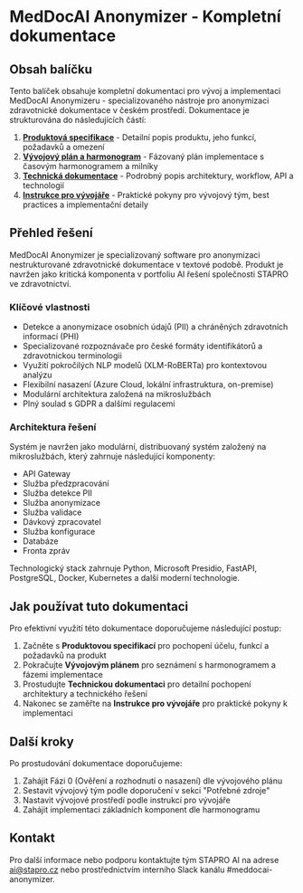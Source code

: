 # MedDocAI Anonymizer - Kompletní dokumentace

## Obsah balíčku

Tento balíček obsahuje kompletní dokumentaci pro vývoj a implementaci MedDocAI Anonymizeru - specializovaného nástroje pro anonymizaci zdravotnické dokumentace v českém prostředí. Dokumentace je strukturována do následujících částí:

1. **[Produktová specifikace](produktova_specifikace.md)** - Detailní popis produktu, jeho funkcí, požadavků a omezení
2. **[Vývojový plán a harmonogram](vyvojovy_plan.md)** - Fázovaný plán implementace s časovým harmonogramem a milníky
3. **[Technická dokumentace](technicka_dokumentace.md)** - Podrobný popis architektury, workflow, API a technologií
4. **[Instrukce pro vývojáře](instrukce_pro_vyvojare.md)** - Praktické pokyny pro vývojový tým, best practices a implementační detaily

## Přehled řešení

MedDocAI Anonymizer je specializovaný software pro anonymizaci nestrukturované zdravotnické dokumentace v textové podobě. Produkt je navržen jako kritická komponenta v portfoliu AI řešení společnosti STAPRO ve zdravotnictví.

### Klíčové vlastnosti

- Detekce a anonymizace osobních údajů (PII) a chráněných zdravotních informací (PHI)
- Specializované rozpoznávače pro české formáty identifikátorů a zdravotnickou terminologii
- Využití pokročilých NLP modelů (XLM-RoBERTa) pro kontextovou analýzu
- Flexibilní nasazení (Azure Cloud, lokální infrastruktura, on-premise)
- Modulární architektura založená na mikroslužbách
- Plný soulad s GDPR a dalšími regulacemi

### Architektura řešení

Systém je navržen jako modulární, distribuovaný systém založený na mikroslužbách, který zahrnuje následující komponenty:

- API Gateway
- Služba předzpracování
- Služba detekce PII
- Služba anonymizace
- Služba validace
- Dávkový zpracovatel
- Služba konfigurace
- Databáze
- Fronta zpráv

Technologický stack zahrnuje Python, Microsoft Presidio, FastAPI, PostgreSQL, Docker, Kubernetes a další moderní technologie.

## Jak používat tuto dokumentaci

Pro efektivní využití této dokumentace doporučujeme následující postup:

1. Začněte s **Produktovou specifikací** pro pochopení účelu, funkcí a požadavků na produkt
2. Pokračujte **Vývojovým plánem** pro seznámení s harmonogramem a fázemi implementace
3. Prostudujte **Technickou dokumentaci** pro detailní pochopení architektury a technického řešení
4. Nakonec se zaměřte na **Instrukce pro vývojáře** pro praktické pokyny k implementaci

## Další kroky

Po prostudování dokumentace doporučujeme:

1. Zahájit Fázi 0 (Ověření a rozhodnutí o nasazení) dle vývojového plánu
2. Sestavit vývojový tým podle doporučení v sekci "Potřebné zdroje"
3. Nastavit vývojové prostředí podle instrukcí pro vývojáře
4. Zahájit implementaci základních komponent dle harmonogramu

## Kontakt

Pro další informace nebo podporu kontaktujte tým STAPRO AI na adrese ai@stapro.cz nebo prostřednictvím interního Slack kanálu #meddocai-anonymizer.
